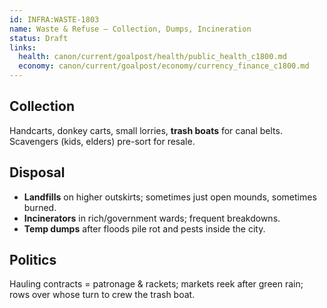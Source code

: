 ```yaml
---
id: INFRA:WASTE-1803
name: Waste & Refuse — Collection, Dumps, Incineration
status: Draft
links:
  health: canon/current/goalpost/health/public_health_c1800.md
  economy: canon/current/goalpost/economy/currency_finance_c1800.md
---
```


## Collection
Handcarts, donkey carts, small lorries, **trash boats** for canal belts. Scavengers (kids, elders) pre-sort for resale.

## Disposal
- **Landfills** on higher outskirts; sometimes just open mounds, sometimes burned.
- **Incinerators** in rich/government wards; frequent breakdowns.
- **Temp dumps** after floods pile rot and pests inside the city.

## Politics
Hauling contracts = patronage & rackets; markets reek after green rain; rows over whose turn to crew the trash boat.
